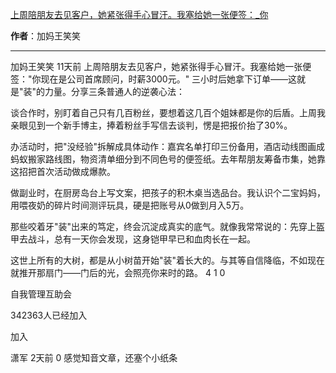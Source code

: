 

[上周陪朋友去见客户，她紧张得手心冒汗。我塞给她一张便签：_你](https://m.okjike.com/originalPosts/67eb7867070109da498dd72e?s=ewoidSI6ICI1N2Y0ZGFjYWI2YzFlNTEzMDBiMDQyNmQiCn0=)

**作者**：加妈王笑笑

---

加妈王笑笑
11天前
上周陪朋友去见客户，她紧张得手心冒汗。我塞给她一张便签："你现在是公司首席顾问，时薪3000元。" 三小时后她拿下订单——这就是"装"的力量。分享三条普通人的逆袭心法：

谈合作时，别盯着自己只有几百粉丝，要想着这几百个姐妹都是你的后盾。上周我亲眼见到一个新手博主，捧着粉丝手写信去谈判，愣是把报价抬了30%。

办活动时，把"没经验"拆解成具体动作：嘉宾名单打印三份备用，酒店动线图画成蚂蚁搬家路线图，物资清单细分到不同色号的便签纸。去年帮朋友筹备市集，她靠这招把首次活动做成爆款。

做副业时，在厨房岛台上写文案，把孩子的积木桌当选品台。我认识个二宝妈妈，用喂夜奶的碎片时间测评玩具，硬是把账号从0做到月入5万。

那些咬着牙"装"出来的笃定，终会沉淀成真实的底气。就像我常常说的：先穿上盔甲去战斗，总有一天你会发现，这身铠甲早已和血肉长在一起。

这世上所有的大树，都是从小树苗开始"装"着长大的。与其等自信降临，不如现在就推开那扇门——门后的光，会照亮你来时的路。
4
1
0

自我管理互助会

342363人已经加入

加入

潇军
2天前
0
感觉知音文章，还塞个小纸条

